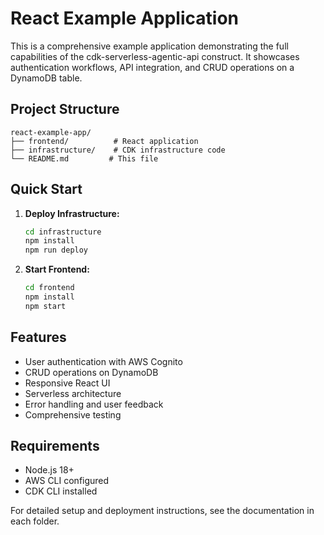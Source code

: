 # React Example Application

This is a comprehensive example application demonstrating the full capabilities of the cdk-serverless-agentic-api construct. It showcases authentication workflows, API integration, and CRUD operations on a DynamoDB table.

## Project Structure

```
react-example-app/
├── frontend/          # React application
├── infrastructure/    # CDK infrastructure code
└── README.md         # This file
```

## Quick Start

1. **Deploy Infrastructure:**
   ```bash
   cd infrastructure
   npm install
   npm run deploy
   ```

2. **Start Frontend:**
   ```bash
   cd frontend
   npm install
   npm start
   ```

## Features

- User authentication with AWS Cognito
- CRUD operations on DynamoDB
- Responsive React UI
- Serverless architecture
- Error handling and user feedback
- Comprehensive testing

## Requirements

- Node.js 18+
- AWS CLI configured
- CDK CLI installed

For detailed setup and deployment instructions, see the documentation in each folder.